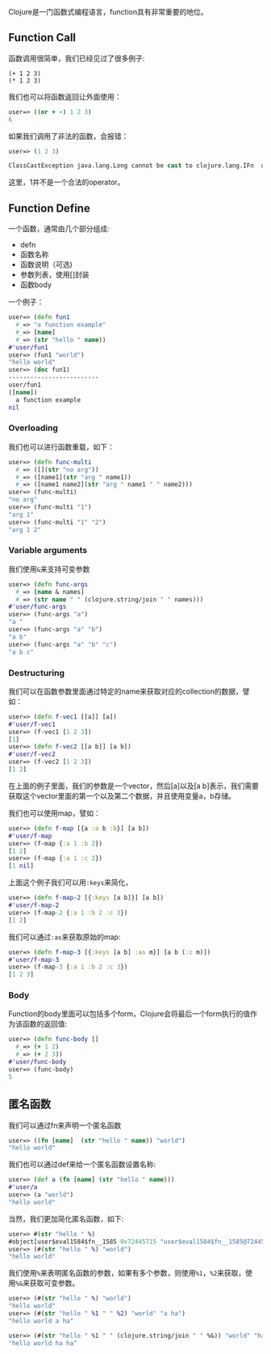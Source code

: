Clojure是一门函数式编程语言，function具有非常重要的地位。

## Function Call

函数调用很简单，我们已经见过了很多例子:

```
(+ 1 2 3)
(* 1 2 3)
```

我们也可以将函数返回让外面使用：

```clojure
user=> ((or + -) 1 2 3)
6
```

如果我们调用了非法的函数，会报错：

```clojure
user=> (1 2 3)

ClassCastException java.lang.Long cannot be cast to clojure.lang.IFn  user/eval1491 (form-init7840101683239336203.clj:1)
```

这里，1并不是一个合法的operator。

## Function Define

一个函数，通常由几个部分组成:

+ defn
+ 函数名称
+ 函数说明（可选)
+ 参数列表，使用[]封装
+ 函数body

一个例子：

```clojure
user=> (defn fun1
  #_=> "a function example"
  #_=> [name]
  #_=> (str "hello " name))
#'user/fun1
user=> (fun1 "world")
"hello world"
user=> (doc fun1)
-------------------------
user/fun1
([name])
  a function example
nil
```

### Overloading

我们也可以进行函数重载，如下：

```clojure
user=> (defn func-multi
  #_=> ([](str "no arg"))
  #_=> ([name1](str "arg " name1))
  #_=> ([name1 name2](str "arg " name1 " " name2)))
user=> (func-multi)
"no arg"
user=> (func-multi "1")
"arg 1"
user=> (func-multi "1" "2")
"arg 1 2"
```

### Variable arguments

我们使用`&`来支持可变参数

```clojure
user=> (defn func-args
  #_=> [name & names]
  #_=> (str name " " (clojure.string/join " " names)))
#'user/func-args
user=> (func-args "a")
"a "
user=> (func-args "a" "b")
"a b"
user=> (func-args "a" "b" "c")
"a b c"
```

### Destructuring

我们可以在函数参数里面通过特定的name来获取对应的collection的数据，譬如：

```clojure
user=> (defn f-vec1 [[a]] [a])
#'user/f-vec1
user=> (f-vec1 [1 2 3])
[1]
user=> (defn f-vec2 [[a b]] [a b])
#'user/f-vec2
user=> (f-vec2 [1 2 3])
[1 2]
```

在上面的例子里面，我们的参数是一个vector，然后[a]以及[a b]表示，我们需要获取这个vector里面的第一个以及第二个数据，并且使用变量a，b存储。

我们也可以使用map，譬如：

```clojure
user=> (defn f-map [{a :a b :b}] [a b])
#'user/f-map
user=> (f-map {:a 1 :b 2})
[1 2]
user=> (f-map {:a 1 :c 2})
[1 nil]
```

上面这个例子我们可以用`:keys`来简化，
```clojure
user=> (defn f-map-2 [{:keys [a b]}] [a b])
#'user/f-map-2
user=> (f-map-2 {:a 1 :b 2 :c 3})
[1 2]
```

我们可以通过`:as`来获取原始的map:

```clojure
user=> (defn f-map-3 [{:keys [a b] :as m}] [a b (:c m)])
#'user/f-map-3
user=> (f-map-3 {:a 1 :b 2 :c 3})
[1 2 3]
```

### Body

Function的body里面可以包括多个form，Clojure会将最后一个form执行的值作为该函数的返回值:

```clojure
user=> (defn func-body []
  #_=> (+ 1 2)
  #_=> (+ 2 3))
#'user/func-body
user=> (func-body)
5
```

## 匿名函数

我们可以通过fn来声明一个匿名函数

```clojure
user=> ((fn [name]  (str "hello " name)) "world")
"hello world"
```

我们也可以通过def来给一个匿名函数设置名称:

```clojure
user=> (def a (fn [name] (str "hello " name)))
#'user/a
user=> (a "world")
"hello world"
```

当然，我们更加简化匿名函数，如下:

```clojure
user=> #(str "hello " %)
#object[user$eval1584$fn__1585 0x72445715 "user$eval1584$fn__1585@72445715"]
user=> (#(str "hello " %) "world")
"hello world"
```

我们使用`%`来表明匿名函数的参数，如果有多个参数，则使用`%1`，`%2`来获取，使用`%&`来获取可变参数。

```clojure
user=> (#(str "hello " %) "world")
"hello world"
user=> (#(str "hello " %1 " " %2) "world" "a ha")
"hello world a ha"

user=> (#(str "hello " %1 " " (clojure.string/join " " %&)) "world" "ha" "ha")
"hello world ha ha"
```

